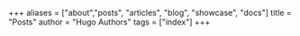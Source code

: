 +++
aliases = ["about","posts", "articles", "blog", "showcase", "docs"]
title = "Posts"
author = "Hugo Authors"
tags = ["index"]
+++
